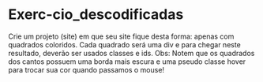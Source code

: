 # Exerc-cio_descodificadas
Crie um projeto (site) em que seu site fique desta forma: apenas com quadrados coloridos. Cada quadrado será uma div e para chegar neste resultado, deverão ser usados classes e ids. Obs: Notem que os quadrados dos cantos possuem uma borda mais escura e uma pseudo classe hover para trocar sua cor quando passamos o mouse!
